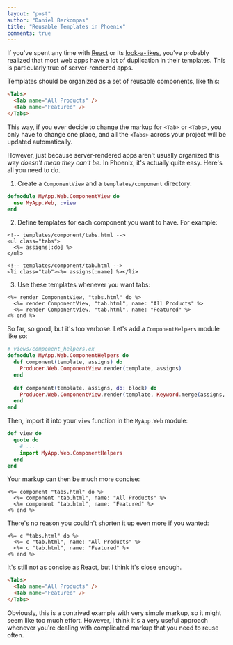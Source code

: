```yaml
---
layout: "post"
author: "Daniel Berkompas"
title: "Reusable Templates in Phoenix"
comments: true
---
```


If you've spent any time with [React](https://facebook.github.io/react/) or its [look-a-likes](https://github.com/developit/preact), you've probably realized that most web apps have a lot of duplication in their templates. This is particularly true of server-rendered apps.

Templates should be organized as a set of reusable components, like this:

```html
<Tabs>
  <Tab name="All Products" />
  <Tab name="Featured" />
</Tabs>
```

This way, if you ever decide to change the markup for `<Tab>` or `<Tabs>`, you only have to change one place, and all the `<Tabs>` across your project will be updated automatically.

However, just because server-rendered apps aren't usually organized this way _doesn't mean they can't be._ In Phoenix, it's actually quite easy. Here's all you need to do.

1) Create a `ComponentView` and a `templates/component` directory:

```elixir
defmodule MyApp.Web.ComponentView do
  use MyApp.Web, :view
end
```

2) Define templates for each component you want to have. For example:

```erb
<!-- templates/component/tabs.html -->
<ul class="tabs">
  <%= assigns[:do] %>
</ul>

<!-- templates/component/tab.html -->
<li class="tab"><%= assigns[:name] %></li>
```

3) Use these templates whenever you want tabs:

```erb
<%= render ComponentView, "tabs.html" do %>
  <%= render ComponentView, "tab.html", name: "All Products" %>
  <%= render ComponentView, "tab.html", name: "Featured" %>
<% end %>
```

So far, so good, but it's too verbose. Let's add a `ComponentHelpers` module like so:

```elixir
# views/component_helpers.ex
defmodule MyApp.Web.ComponentHelpers do
  def component(template, assigns) do
    Producer.Web.ComponentView.render(template, assigns)
  end
  
  def component(template, assigns, do: block) do
    Producer.Web.ComponentView.render(template, Keyword.merge(assigns, [do: block]))
  end
end
```

Then, import it into your `view` function in the `MyApp.Web` module:

```elixir
def view do
  quote do
    # ...
    import MyApp.Web.ComponentHelpers
  end
end
```

Your markup can then be much more concise:

```erb
<%= component "tabs.html" do %>
  <%= component "tab.html", name: "All Products" %>
  <%= component "tab.html", name: "Featured" %>
<% end %>
```

There's no reason you couldn't shorten it up even more if you wanted:

```erb
<%= c "tabs.html" do %>
  <%= c "tab.html", name: "All Products" %>
  <%= c "tab.html", name: "Featured" %>
<% end %>
```

It's still not as concise as React, but I think it's close enough.

```html
<Tabs>
  <Tab name="All Products" />
  <Tab name="Featured" />
</Tabs>
```

Obviously, this is a contrived example with very simple markup, so it might seem like too much effort. However, I think it's a very useful approach whenever you're dealing with complicated markup that you need to reuse often.

